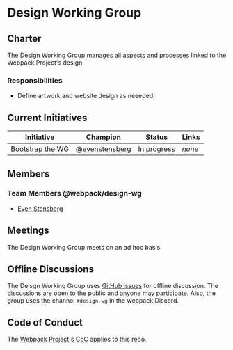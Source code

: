 # Design Working Group

## Charter

The Design Working Group manages all aspects and processes linked to the Webpack Project's design.

### Responsibilities

- Define artwork and website design as neeeded.

## Current Initiatives

| Initiative | Champion | Status | Links |
|------------|----------|--------|-------|
| Bootstrap the WG | [@evenstensberg](https://github.com/eventensberg) | In progress | _none_ |

## Members

### Team Members @webpack/design-wg

- [Even Stensberg](https://github.com/evenstensberg)

## Meetings

The Design Working Group meets on an ad hoc basis.

## Offline Discussions

The Deisgn Working Group uses [GitHub issues](https://github.com/webpack/design-wg/issues) for offline discussion. The discussions are open to the public and anyone may participate. Also, the group uses the channel `#design-wg` in the webpack Discord.

## Code of Conduct

The [Webpack Project's CoC](https://github.com/webpack/webpack/blob/main/CODE_OF_CONDUCT.md) applies to this repo.